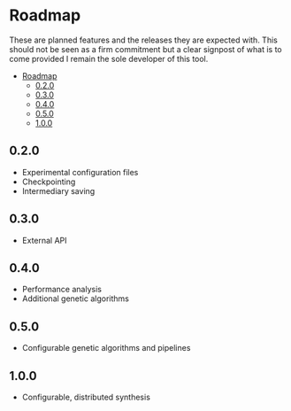 # Roadmap

These are planned features and the releases they are expected with. This should not be seen as a firm commitment but a clear signpost of what is to come provided I remain the sole developer of this tool.

- [Roadmap](#roadmap)
  - [0.2.0](#020)
  - [0.3.0](#030)
  - [0.4.0](#040)
  - [0.5.0](#050)
  - [1.0.0](#100)


## 0.2.0

- Experimental configuration files
- Checkpointing
- Intermediary saving

## 0.3.0

- External API

## 0.4.0

- Performance analysis
- Additional genetic algorithms

## 0.5.0

- Configurable genetic algorithms and pipelines

## 1.0.0

- Configurable, distributed synthesis